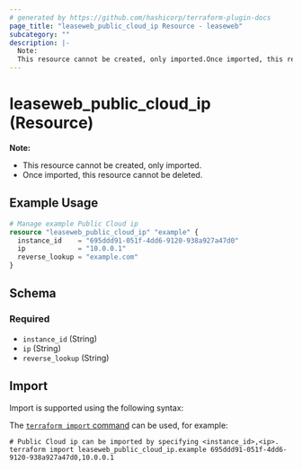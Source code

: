 ```yaml
---
# generated by https://github.com/hashicorp/terraform-plugin-docs
page_title: "leaseweb_public_cloud_ip Resource - leaseweb"
subcategory: ""
description: |-
  Note:
  This resource cannot be created, only imported.Once imported, this resource cannot be deleted.
---
```


# leaseweb_public_cloud_ip (Resource)

**Note:**
- This resource cannot be created, only imported.
- Once imported, this resource cannot be deleted.

## Example Usage

```terraform
# Manage example Public Cloud ip
resource "leaseweb_public_cloud_ip" "example" {
  instance_id    = "695ddd91-051f-4dd6-9120-938a927a47d0"
  ip             = "10.0.0.1"
  reverse_lookup = "example.com"
}
```

<!-- schema generated by tfplugindocs -->
## Schema

### Required

- `instance_id` (String)
- `ip` (String)
- `reverse_lookup` (String)

## Import

Import is supported using the following syntax:

The [`terraform import` command](https://developer.hashicorp.com/terraform/cli/commands/import) can be used, for example:

```shell
# Public Cloud ip can be imported by specifying <instance_id>,<ip>.
terraform import leaseweb_public_cloud_ip.example 695ddd91-051f-4dd6-9120-938a927a47d0,10.0.0.1
```
